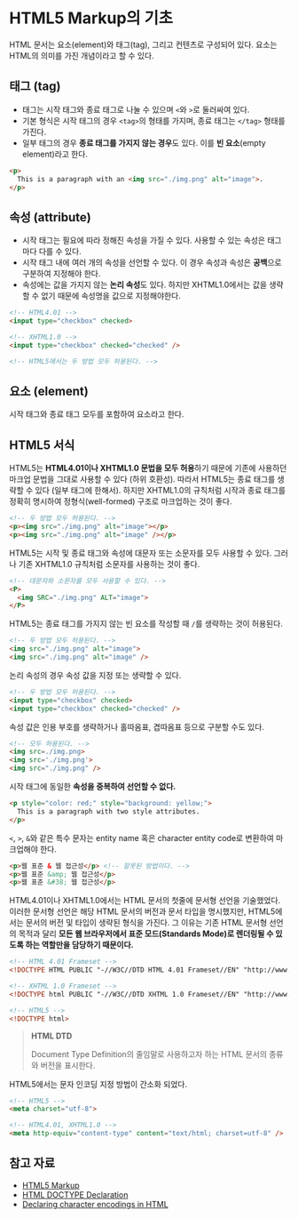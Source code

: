 # HTML5 Markup의 기초

HTML 문서는 요소(element)와 태그(tag), 그리고 컨텐츠로 구성되어 있다. 요소는 HTML의 의미를 가진 개념이라고 할 수 있다.

## 태그 (tag)

* 태그는 시작 태그와 종료 태그로 나눌 수 있으며 `<`와 `>`로 둘러싸여 있다.
* 기본 형식은 시작 태그의 경우 `<tag>`의 형태를 가지며, 종료 태그는 `</tag>` 형태를 가진다.
* 일부 태그의 경우 **종료 태그를 가지지 않는 경우**도 있다. 이를 **빈 요소**(empty element)라고 한다.

```html
<p>
  This is a paragraph with an <img src="./img.png" alt="image">.
</p>
```

## 속성 (attribute)

* 시작 태그는 필요에 따라 정해진 속성을 가질 수 있다. 사용할 수 있는 속성은 태그마다 다를 수 있다.
* 시작 태그 내에 여러 개의 속성을 선언할 수 있다. 이 경우 속성과 속성은 **공백**으로 구분하여 지정해야 한다.
* 속성에는 값을 가지지 않는 **논리 속성**도 있다. 하지만 XHTML1.0에서는 값을 생략할 수 없기 때문에 속성명을 값으로 지정해야한다.

```html
<!-- HTML4.01 -->
<input type="checkbox" checked>

<!-- XHTML1.0 -->
<input type="checkbox" checked="checked" />

<!-- HTML5에서는 두 방법 모두 허용된다. -->
```

## 요소 (element)

시작 태그와 종료 태그 모두를 포함하여 요소라고 한다.

## HTML5 서식

HTML5는 **HTML4.01이나 XHTML1.0 문법을 모두 허용**하기 때문에 기존에 사용하던 마크업 문법을 그대로 사용할 수 있다 (하위 호환성). 따라서 HTML5는 종료 태그를 생략할 수 있다 (일부 태그에 한해서). 하지만 XHTML1.0의 규칙처럼 시작과 종료 태그를 정확히 명시하여 정형식(well-formed) 구조로 마크업하는 것이 좋다.

```html
<!-- 두 방법 모두 허용된다. -->
<p><img src="./img.png" alt="image"></p>
<p><img src="./img.png" alt="image" /></p>
```

HTML5는 시작 및 종료 태그와 속성에 대문자 또는 소문자를 모두 사용할 수 있다. 그러나 기존 XHTML1.0 규칙처럼 소문자를 사용하는 것이 좋다.

```html
<!-- 대문자와 소문자를 모두 사용할 수 있다. -->
<P>
  <img SRC="./img.png" ALT="image">
</P>
```

HTML5는 종료 태그를 가지지 않는 빈 요소를 작성할 때 `/`를 생략하는 것이 허용된다.

```html
<!-- 두 방법 모두 허용된다. -->
<img src="./img.png" alt="image">
<img src="./img.png" alt="image" />
```

논리 속성의 경우 속성 값을 지정 또는 생략할 수 있다.

```html
<!-- 두 방법 모두 허용된다. -->
<input type="checkbox" checked>
<input type="checkbox" checked="checked" />
```

속성 값은 인용 부호를 생략하거나 홀따옴표, 겹따옴표 등으로 구분할 수도 있다.

```html
<!-- 모두 허용된다. -->
<img src=./img.png>
<img src='./img.png'>
<img src="./img.png" />
```

시작 태그에 동일한 **속성을 중복하여 선언할 수 없다.**

```html
<p style="color: red;" style="background: yellow;">
  This is a paragraph with two style attributes.
</p>
```

`<`, `>`, `&`와 같은 특수 문자는 entity name 혹은 character entity code로 변환하여 마크업해야 한다.

```html
<p>웹 표준 & 웹 접근성</p> <!-- 잘못된 방법이다. -->
<p>웹 표준 &amp; 웹 접근성</p>
<p>웹 표준 &#38; 웹 접근성</p>
```

HTML4.01이나 XHTML1.0에서는 HTML 문서의 첫줄에 문서형 선언을 기술했었다. 이러한 문서형 선언은 해당 HTML 문서의 버전과 문서 타입을 명시했지만, HTML5에서는 문서의 버전 및 타입이 생략된 형식을 가진다. 그 이유는 기존 HTML 문서형 선언의 목적과 달리 **모든 웹 브라우저에서 표준 모드(Standards Mode)로 렌더링될 수 있도록 하는 역할만을 담당하기 때문이다.**

```html
<!-- HTML 4.01 Frameset -->
<!DOCTYPE HTML PUBLIC "-//W3C//DTD HTML 4.01 Frameset//EN" "http://www.w3.org/TR/html4/frameset.dtd">

<!-- XHTML 1.0 Frameset -->
<!DOCTYPE html PUBLIC "-//W3C//DTD XHTML 1.0 Frameset//EN" "http://www.w3.org/TR/xhtml1/DTD/xhtml1-frameset.dtd">

<!-- HTML5 -->
<!DOCTYPE html>
```

> **HTML DTD**
>
> Document Type Definition의 줄임말로 사용하고자 하는 HTML 문서의 종류와 버전을 표시한다.

HTML5에서는 문자 인코딩 지정 방법이 간소화 되었다.

```html
<!-- HTML5 -->
<meta charset="utf-8">

<!-- HTML4.01, XHTML1.0 -->
<meta http-equiv="content-type" content="text/html; charset=utf-8" />
```



## 참고 자료

* [HTML5 Markup](https://github.com/seulbinim/PDF/blob/master/HTML5.pdf)
* [HTML DOCTYPE Declaration](https://www.w3schools.com/tags/tag_doctype.asp)
* [Declaring character encodings in HTML](https://www.w3.org/International/questions/qa-html-encoding-declarations)

